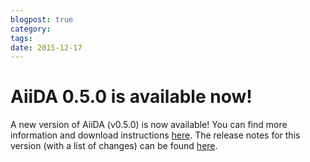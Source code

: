 ```yaml
---
blogpost: true
category:
tags:
date: 2015-12-17
---
```


# AiiDA 0.5.0 is available now!

A new version of AiiDA (v0.5.0) is now available! You can find more information and download instructions [here](http://www.aiida.net/?page_id=264). The release notes for this version (with a list of changes) can be found [here](https://bitbucket.org/aiida_team/aiida_core/raw/323c6afa962eb617251e4ce7940661df33a8b650/CHANGELOG.txt "Release notes AiiDA v0.5.0").
